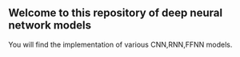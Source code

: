 ## Welcome to this repository of deep neural network models

You will find the implementation of various CNN,RNN,FFNN models.